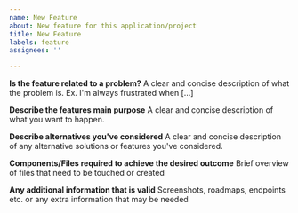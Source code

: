 ```yaml
---
name: New Feature
about: New feature for this application/project
title: New Feature
labels: feature
assignees: ''

---
```


**Is the feature related to a problem?**
A clear and concise description of what the problem is. Ex. I'm always frustrated when [...]

**Describe the features main purpose**
A clear and concise description of what you want to happen.

**Describe alternatives you've considered**
A clear and concise description of any alternative solutions or features you've considered.

**Components/Files required to achieve the desired outcome**
Brief overview of files that need to be touched or created

**Any additional information that is valid**
Screenshots, roadmaps, endpoints etc. or any extra information that may be needed
